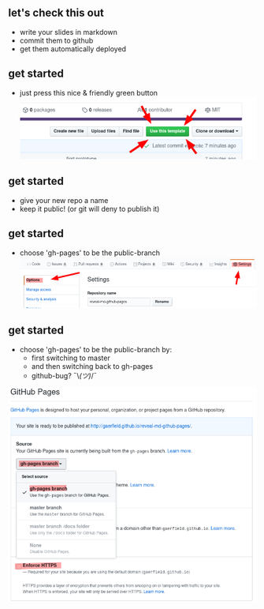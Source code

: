 <!--s-->
## let's check this out

* write your slides in markdown <!-- .element: class="fragment" data-fragment-index="0" -->
* commit them to github <!-- .element: class="fragment" data-fragment-index="1" -->
* get them automatically deployed <!-- .element: class="fragment" data-fragment-index=2" -->

<!--s-->
## get started

* just press this nice & friendly green button
![nice & friendly green button](img/1_pressButton.png)

<!--s-->
## get started

* give your new repo a name
* keep it public! (or git will deny to publish it)

<!--s-->
## get started

* choose 'gh-pages' to be the public-branch
![settings](img/2_settings.png)

<!--s-->
## get started

* choose 'gh-pages' to be the public-branch by:
  * first switching to master
  * and then switching back to gh-pages
  * github-bug? ¯\\_(ツ)_/¯

<!--s-->
![settings](img/3_selectBranch.png)
